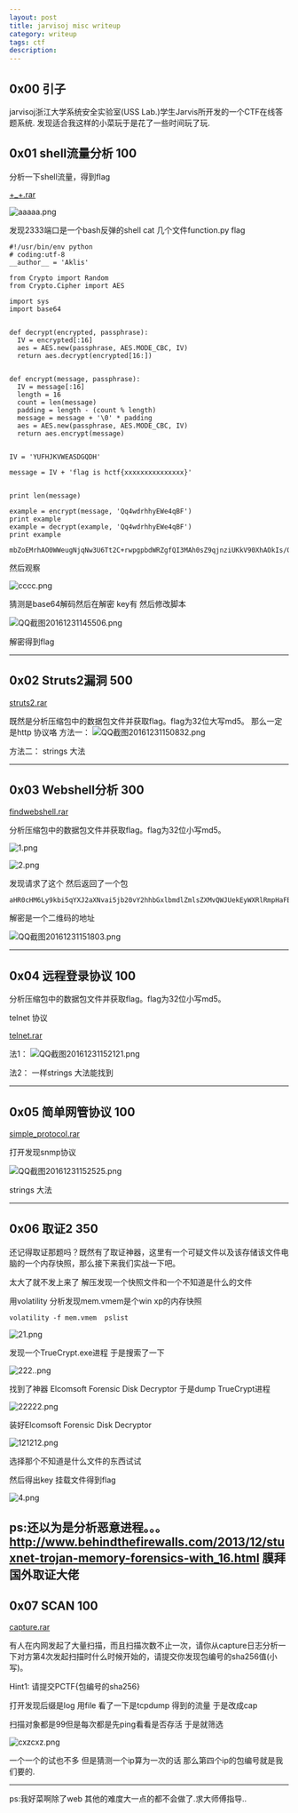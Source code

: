 ```yaml
---
layout: post
title: jarvisoj misc writeup
category: writeup
tags: ctf
description:
---
```


0x00 引子
----
jarvisoj浙江大学系统安全实验室(USS Lab.)学生Jarvis所开发的一个CTF在线答题系统.
发现适合我这样的小菜玩于是花了一些时间玩了玩.

0x01 shell流量分析 100
----

分析一下shell流量，得到flag

[+_+.rar][1]

![aaaaa.png][2]

发现2333端口是一个bash反弹的shell
cat 几个文件function.py    flag

```
#!/usr/bin/env python
# coding:utf-8
__author__ = 'Aklis'

from Crypto import Random
from Crypto.Cipher import AES

import sys
import base64


def decrypt(encrypted, passphrase):
  IV = encrypted[:16]
  aes = AES.new(passphrase, AES.MODE_CBC, IV)
  return aes.decrypt(encrypted[16:])


def encrypt(message, passphrase):
  IV = message[:16]
  length = 16
  count = len(message)
  padding = length - (count % length)
  message = message + '\0' * padding
  aes = AES.new(passphrase, AES.MODE_CBC, IV)
  return aes.encrypt(message)


IV = 'YUFHJKVWEASDGQDH'

message = IV + 'flag is hctf{xxxxxxxxxxxxxxx}'


print len(message)

example = encrypt(message, 'Qq4wdrhhyEWe4qBF')
print example
example = decrypt(example, 'Qq4wdrhhyEWe4qBF') 
print example
```

```
mbZoEMrhAO0WWeugNjqNw3U6Tt2C+rwpgpbdWRZgfQI3MAh0sZ9qjnziUKkV90XhAOkIs/OXoYVw5uQDjVvgNA==
```
然后观察

![cccc.png][3]

猜测是base64解码然后在解密 key有
然后修改脚本

![QQ截图20161231145506.png][4]

解密得到flag

-----------

0x02 Struts2漏洞 500
----

[struts2.rar][5]

既然是分析压缩包中的数据包文件并获取flag。flag为32位大写md5。
那么一定是http 协议咯
方法一：
![QQ截图20161231150832.png][6]

方法二：
strings 大法

---------
0x03 Webshell分析 300
----

[findwebshell.rar][7]

分析压缩包中的数据包文件并获取flag。flag为32位小写md5。

![1.png][8]

![2.png][9]

发现请求了这个
然后返回了一个包
```
aHR0cHM6Ly9kbi5qYXJ2aXNvai5jb20vY2hhbGxlbmdlZmlsZXMvQWJUekEyWXRlRmpHaFBXQ2Z0cmFvdVZEM0I2ODRhOUEuanBn
```
解密是一个二维码的地址

![QQ截图20161231151803.png][10]

--------
0x04 远程登录协议 100
--

分析压缩包中的数据包文件并获取flag。flag为32位小写md5。


telnet 协议

[telnet.rar][11]

法1：
![QQ截图20161231152121.png][12]

法2：
一样strings 大法能找到

---------
0x05 简单网管协议 100
--
[simple_protocol.rar][13]

打开发现snmp协议 

![QQ截图20161231152525.png][14]

strings 大法

---------
0x06 取证2 350
--
还记得取证那题吗？既然有了取证神器，这里有一个可疑文件以及该存储该文件电脑的一个内存快照，那么接下来我们实战一下吧。

太大了就不发上来了
解压发现一个快照文件和一个不知道是什么的文件

用volatility 分析发现mem.vmem是个win xp的内存快照
```
volatility -f mem.vmem  pslist
```

![21.png][15]

发现一个TrueCrypt.exe进程
于是搜索了一下

![222..png][16]

找到了神器
Elcomsoft Forensic Disk Decryptor
于是dump TrueCrypt进程

![22222.png][17]

装好Elcomsoft Forensic Disk Decryptor

![121212.png][18]

选择那个不知道是什么文件的东西试试

然后得出key
挂载文件得到flag

![4.png][19]

ps:还以为是分析恶意进程。。。
http://www.behindthefirewalls.com/2013/12/stuxnet-trojan-memory-forensics-with_16.html
膜拜国外取证大佬
------
0x07 SCAN 100
--

[capture.rar][20]

有人在内网发起了大量扫描，而且扫描次数不止一次，请你从capture日志分析一下对方第4次发起扫描时什么时候开始的，请提交你发现包编号的sha256值(小写)。


Hint1: 请提交PCTF{包编号的sha256}

打开发现后缀是log 用file 看了一下是tcpdump 得到的流量 于是改成cap

扫描对象都是99但是每次都是先ping看看是否存活
于是就筛选

![cxzcxz.png][21]

一个一个的试也不多 但是猜测一个ip算为一次的话 那么第四个ip的包编号就是我们要的.

-------

ps:我好菜啊除了web 其他的难度大一点的都不会做了.求大师傅指导..

  [1]: https://img.scanfsec.com/img/2016122045664263.rar
  [2]: https://img.scanfsec.com/img/201612886251388.png
  [3]: https://img.scanfsec.com/img/2016123717368855.png
  [4]: https://img.scanfsec.com/img/2016124195643165.png
  [5]: https://img.scanfsec.com/img/2016123447920927.rar
  [6]: https://img.scanfsec.com/img/201612229744331.png
  [7]: https://img.scanfsec.com/img/201612760413209.rar
  [8]: https://img.scanfsec.com/img/2016122471110323.png
  [9]: https://img.scanfsec.com/img/2016124097463853.png
  [10]: https://img.scanfsec.com/img/2016121504406345.png
  [11]: https://img.scanfsec.com/img/2016123004296419.rar
  [12]: https://img.scanfsec.com/img/201612393395944.png
  [13]: https://img.scanfsec.com/img/201612814945111.rar
  [14]: https://img.scanfsec.com/img/2016122090328382.png
  [15]: https://img.scanfsec.com/img/2016124225127155.png
  [16]: https://img.scanfsec.com/img/2016121339722191.png
  [17]: https://img.scanfsec.com/img/2016122365497541.png
  [18]: https://img.scanfsec.com/img/2016121261641888.png
  [19]: https://img.scanfsec.com/img/2016122995960936.png
  [20]: https://img.scanfsec.com/img/2016122821167613.rar
  [21]: https://img.scanfsec.com/img/2016124281839083.png
